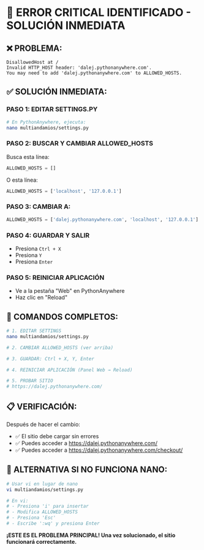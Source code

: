 # 🚨 ERROR CRITICAL IDENTIFICADO - SOLUCIÓN INMEDIATA

## ❌ PROBLEMA:
```
DisallowedHost at /
Invalid HTTP_HOST header: 'dalej.pythonanywhere.com'. 
You may need to add 'dalej.pythonanywhere.com' to ALLOWED_HOSTS.
```

## ✅ SOLUCIÓN INMEDIATA:

### PASO 1: EDITAR SETTINGS.PY

```bash
# En PythonAnywhere, ejecuta:
nano multiandamios/settings.py
```

### PASO 2: BUSCAR Y CAMBIAR ALLOWED_HOSTS

Busca esta línea:
```python
ALLOWED_HOSTS = []
```

O esta línea:
```python
ALLOWED_HOSTS = ['localhost', '127.0.0.1']
```

### PASO 3: CAMBIAR A:

```python
ALLOWED_HOSTS = ['dalej.pythonanywhere.com', 'localhost', '127.0.0.1']
```

### PASO 4: GUARDAR Y SALIR

- Presiona `Ctrl + X`
- Presiona `Y`
- Presiona `Enter`

### PASO 5: REINICIAR APLICACIÓN

- Ve a la pestaña "Web" en PythonAnywhere
- Haz clic en "Reload"

## 🎯 COMANDOS COMPLETOS:

```bash
# 1. EDITAR SETTINGS
nano multiandamios/settings.py

# 2. CAMBIAR ALLOWED_HOSTS (ver arriba)

# 3. GUARDAR: Ctrl + X, Y, Enter

# 4. REINICIAR APLICACIÓN (Panel Web → Reload)

# 5. PROBAR SITIO
# https://dalej.pythonanywhere.com/
```

## 📋 VERIFICACIÓN:

Después de hacer el cambio:
- ✅ El sitio debe cargar sin errores
- ✅ Puedes acceder a https://dalej.pythonanywhere.com/
- ✅ Puedes acceder a https://dalej.pythonanywhere.com/checkout/

## 🔧 ALTERNATIVA SI NO FUNCIONA NANO:

```bash
# Usar vi en lugar de nano
vi multiandamios/settings.py

# En vi:
# - Presiona 'i' para insertar
# - Modifica ALLOWED_HOSTS
# - Presiona 'Esc'
# - Escribe ':wq' y presiona Enter
```

**¡ESTE ES EL PROBLEMA PRINCIPAL! Una vez solucionado, el sitio funcionará correctamente.**
